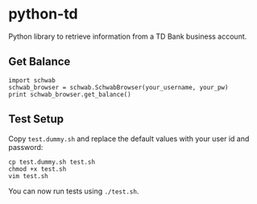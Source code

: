 python-td
=========

Python library to retrieve information from a TD Bank business account.

Get Balance
-----------

	import schwab
	schwab_browser = schwab.SchwabBrowser(your_username, your_pw)
	print schwab_browser.get_balance()

Test Setup
----------

Copy `test.dummy.sh` and replace the default values with your user id and password:

	cp test.dummy.sh test.sh
	chmod +x test.sh
	vim test.sh

You can now run tests using `./test.sh`.
